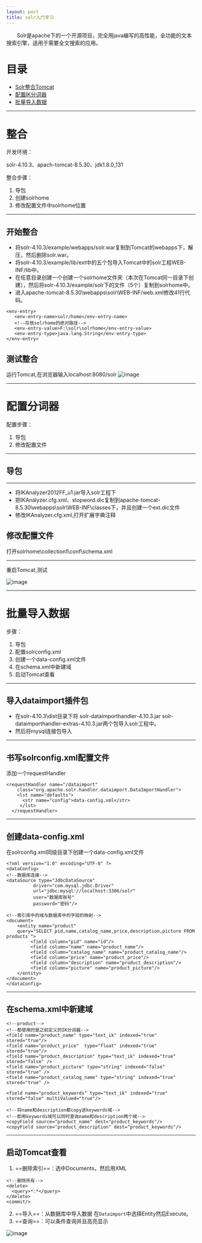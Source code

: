 ```yaml
---
layout: post
title: solr入门学习
---
```

&emsp;&emsp;Solr是apache下的一个开源项目，完全用java编写的高性能，全功能的文本搜索引擎，适用于需要全文搜索的应用。



# 目录

* [Solr整合Tomcat](#整合)
* [配置IK分词器](#配置分词器)
* [批量导入数据](#批量导入数据)

---
# 整合

开发环境：

solr-4.10.3、apach-tomcat-8.5.30、jdk1.8.0_131

整合步骤：
1. 导包
2. 创建solrhome
3. 修改配置文件中solrhome位置

---
## 开始整合
- 将solr-4.10.3/example/webapps/solr.war复制到Tomcat的webapps下，解压，然后删除solr.war。
- 将solr-4.10.3/example/lib/ext中的五个包导入Tomcat中的solr工程WEB-INF/lib中。
- 在任意目录创建一个创建一个solrhome文件夹（本次在Tomcat同一目录下创建），然后将solr-4.10.3/example/solr下的文件（5个）复制到solrhome中。
- 进入apache-tomcat-8.5.30\webapps\solr\WEB-INF/web.xml修改41行代码。

```
<env-entry>
   <env-entry-name>solr/home</env-entry-name>
   <!--存放solrhome的绝对路径-->
   <env-entry-value>F:\solr\solrhome</env-entry-value>
   <env-entry-type>java.lang.String</env-entry-type>
</env-entry>
```
## 测试整合
运行Tomcat,在浏览器输入localhost:8080/solr
![image](https://ruanwenjun.github.io/images/20180414155444.png)

---

# 配置分词器

配置步骤：
1. 导包
2. 修改配置文件

---
## 导包
---
* 将IKAnalyzer2012FF_u1.jar导入solr工程下
* 把IKAnalyzer.cfg.xml、stopword.dic复制到apache-tomcat-8.5.30\webapps\solr\WEB-INF\classes下，并且创建一个ext.dic文件
* 修改IKAnalyzer.cfg.xml,打开扩展字典注释

## 修改配置文件
打开solrhome\collection1\conf\schema.xml

---
重启Tomcat,测试

![image](https://ruanwenjun.github.io/images/20180414162722.png)

---
# 批量导入数据
步骤：
1. 导包
2. 配置solrconfig.xml
3. 创建一个data-config.xml文件
4. 在schema.xml中新建域
5. 启动Tomcat查看

---
## 导入dataimport插件包
* 在solr-4.10.3\dist目录下将
solr-dataimporthandler-4.10.3.jar
solr-dataimporthandler-extras-4.10.3.jar两个包导入solr工程中。
* 然后将mysql连接包导入

---

## 书写solrconfig.xml配置文件
添加一个requestHandler

```
<requestHandler name="/dataimport"  
    class="org.apache.solr.handler.dataimport.DataImportHandler">
	<lst name="defaults">
      <str name="config">data-config.xml</str>
     </lst>
  </requestHandler>
```

---

## 创建data-config.xml
在solrconfig.xml同级目录下创建一个data-config.xml文件

```
<?xml version="1.0" encoding="UTF-8" ?>  
<dataConfig>   
<!--数据库连接-->
<dataSource type="JdbcDataSource"   
		  driver="com.mysql.jdbc.Driver"   
		  url="jdbc:mysql://localhost:3306/solr"   
		  user="数据库账号"   
		  password="密码"/>   
		  
<!--索引库中的域与数据库中的字段的映射-->
<document>   
	<entity name="product" 
	query="SELECT pid,name,catalog_name,price,description,picture FROM products ">
         <field column="pid" name="id"/> 
         <field column="name" name="product_name"/> 
         <field column="catalog_name" name="product_catalog_name"/> 
         <field column="price" name="product_price"/> 
         <field column="description" name="product_description"/> 
         <field column="picture" name="product_picture"/> 
	</entity>   
</document>   
</dataConfig>
```

---

## 在schema.xml中新建域
```
<!--product-->
<!--都使用的是之前定义的IK分词器-->
<field name="product_name" type="text_ik" indexed="true" stored="true"/>
<field name="product_price"  type="float" indexed="true" stored="true"/>
<field name="product_description" type="text_ik" indexed="true" stored="false" />
<field name="product_picture" type="string" indexed="false" stored="true" />
<field name="product_catalog_name" type="string" indexed="true" stored="true" />

<field name="product_keywords" type="text_ik" indexed="true" stored="false" multiValued="true"/>

<!--将name和description都copy进keywords域-->
<!--即用keywords域可以同时查询name和description两个域-->
<copyField source="product_name" dest="product_keywords"/>
<copyField source="product_description" dest="product_keywords"/>
```
---
## 启动Tomcat查看
1. ==删除索引==：选中Documents，然后用XML

```
<!--删除所有-->
<delete>
  <query>*:*</query>
</delete>
<commit/>
```

2. ==导入==：从数据库中导入数据
在`Dataimport`中选择Entity然后Execute。
3. ==查询==：可以条件查询并且高亮显示

![image](https://ruanwenjun.github.io/images/20180414202505.png)





